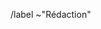 <!--
Merci pour votre proposition. Elles sont très utiles pour améliorer la documentation collaborative. 

S'il s'agit d'une question, vous n'aurez pas de réponse ici mais sur le forum d'entraide à l'adresse https://entraide.health-data-hub.fr/c/faq


↑↑ Vous pouvez préciser le titre ci-dessous ↑↑

↓↓ Le reste est à écrire ci-dessous ↓↓

Donnez un maximum de contexte et de détails.
-->















/label ~"Rédaction"